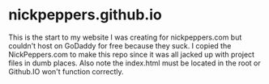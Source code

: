 # nickpeppers.github.io
This is the start to my website I was creating for nickpeppers.com but couldn't host on GoDaddy for free because they suck. I copied the NickPeppers.com to make this repo since it was all jacked up with project files in dumb places. Also note the index.html must be located in the root or Github.IO won't function correctly.
